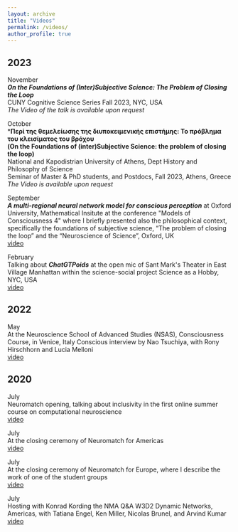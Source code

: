 ```yaml
---
layout: archive
title: "Videos"
permalink: /videos/
author_profile: true
---
```


2023
----

November  
***On the Foundations of (Inter)Subjective Science: The Problem of Closing the Loop***  
CUNY Cognitive Science Series Fall 2023, NYC, USA  
*The Video of the talk is available upon request* 

October  
***Περί της θεμελείωσης της διυποκειμενικής επιστήμης: Το πρόβλημα του κλεισίματος του βρόχου  
(On the Foundations of (inter)Subjective Science: the problem of closing the loop)**  
National and Kapodistrian University of Athens, Dept History and Philosophy of Science  
Seminar of Master & PhD students, and Postdocs, Fall 2023, Athens, Greece  
*The Video is available upon request*  

September  
***A multi-regional neural network model for conscious perception*** at Oxford University, Mathematical Insitute at the conference "Models of Consciousness 4" where I briefly presented also the philosophical context, specifically the foundations of subjective science, “The problem of closing the loop” and the “Neuroscience of Science”, Oxford, UK  
[video](https://www.youtube.com/watch?v=LMjNXLBUmIY)

February  
Talking about ***ChatGTPoids*** at the open mic of Sant Mark's Theater in East Village Manhattan within the science-social project Science as a Hobby, NYC, USA  
[video](https://video.wixstatic.com/video/ee0a28_6bd1e3b5810d48bc860d179bb701880d/1080p/mp4/file.mp4)


2022
----
May  
At the Neuroscience School of Advanced Studies (NSAS), Consciousness Course, in Venice, Italy Conscious interview by Nao Tsuchiya, with Rony Hirschhorn and Lucia Melloni  
[video]([https://www.youtube.com/watch?v=LMjNXLBUmIY](https://www.youtube.com/watch?v=qQXabL3Z38I))

 
2020
----
July  
Neuromatch opening, talking about inclusivity in the first online summer course on computational neuroscience  
[video](https://www.youtube.com/watch?v=D3Mk2LyaDM0&embeds_referring_euri=https%3A%2F%2Fptheodoni.wixsite.com%2F&embeds_referring_origin=https%3A%2F%2Fptheodoni.wixsite.com&source_ve_path=MjM4NTE&feature=emb_title)

July  
At the closing ceremony of Neuromatch for Americas  
[video](https://www.youtube.com/watch?v=o2h3cUPmp1Y&embeds_referring_euri=https%3A%2F%2Fptheodoni.wixsite.com%2F&embeds_referring_origin=https%3A%2F%2Fptheodoni.wixsite.com&source_ve_path=MjM4NTE&feature=emb_title)

July  
At the closing ceremony of Neuromatch for Europe, where I describe the work of one of the student groups  
[video](https://www.youtube.com/watch?v=R6b9SwnsfMI&t=340s)

July  
Hosting with Konrad Kording the NMA Q&A W3D2 Dynamic Networks, Americas, with Tatiana Engel, Ken Miller, Nicolas Brunel, and Arvind Kumar  
[video](https://www.youtube.com/watch?v=To2sElRgiCE)
